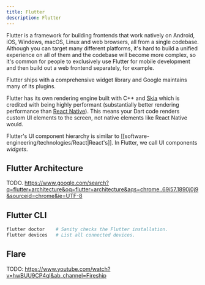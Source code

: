 ```yaml
---
title: Flutter
description: Flutter
---
```


Flutter is a framework for building frontends that work natively on Android, iOS, Windows, macOS, Linux and web browsers, all from a single codebase. Although you can target many different platforms, it's hard to build a unified experience on all of them and the codebase will become more complex, so it's common for people to exclusively use Flutter for mobile development and then build out a web frontend separately, for example.

Flutter ships with a comprehensive widget library and Google maintains many of its plugins.

Flutter has its own rendering engine built with C++ and [Skia](https://skia.org/) which is credited with being highly performant (substantially better rendering performance than [React Native](https://reactnative.dev/)). This means your Dart code renders custom UI elements to the screen, not native elements like React Native would.

Flutter's UI component hierarchy is similar to [[software-engineering/technologies/React|React's]]. In Flutter, we call UI components *widgets*.

## Flutter Architecture
TODO. https://www.google.com/search?q=flutter+architecture&oq=flutter+architecture&aqs=chrome..69i57.1890j0j9&sourceid=chrome&ie=UTF-8

## Flutter CLI
```bash
flutter doctor    # Sanity checks the Flutter installation.
flutter devices   # List all connected devices.
```

## Flare
TODO: https://www.youtube.com/watch?v=hwBUU9CP4qI&ab_channel=Fireship

